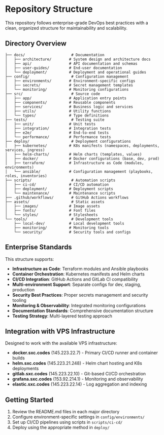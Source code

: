 # Repository Structure

This repository follows enterprise-grade DevOps best practices with a clean, organized structure for maintainability and scalability.

## Directory Overview

```
├── docs/                     # Documentation
│   ├── architecture/        # System design and architecture docs
│   ├── api/                 # API documentation and schemas
│   ├── user-guides/         # End-user documentation
│   └── deployment/          # Deployment and operational guides
├── config/                   # Configuration management
│   ├── environments/        # Environment-specific configs
│   ├── secrets/             # Secret management templates
│   └── monitoring/          # Monitoring configurations
├── src/                      # Source code
│   ├── app/                 # Application entry points
│   ├── components/          # Reusable components
│   ├── services/            # Business logic and services
│   ├── utils/               # Utility functions
│   └── types/               # Type definitions
├── tests/                    # Testing suite
│   ├── unit/                # Unit tests
│   ├── integration/         # Integration tests
│   ├── e2e/                 # End-to-end tests
│   └── performance/         # Performance tests
├── deploy/                   # Deployment configurations
│   ├── kubernetes/          # K8s manifests (namespaces, deployments, services, ingress)
│   ├── helm-charts/         # Helm charts (templates, values)
│   ├── docker/              # Docker configurations (base, dev, prod)
│   ├── terraform/           # Infrastructure as Code (modules, environments)
│   └── ansible/             # Configuration management (playbooks, roles, inventories)
├── scripts/                  # Automation scripts
│   ├── ci-cd/               # CI/CD automation
│   ├── deployment/          # Deployment scripts
│   └── maintenance/         # Maintenance scripts
├── .github/workflows/        # GitHub Actions workflows
├── assets/                   # Static assets
│   ├── images/              # Image assets
│   ├── fonts/               # Font files
│   └── styles/              # Stylesheets
└── tools/                    # Development tools
    ├── local-dev/           # Local development tools
    ├── monitoring/          # Monitoring tools
    └── security/            # Security tools and configs
```

## Enterprise Standards

This structure supports:

- **Infrastructure as Code**: Terraform modules and Ansible playbooks
- **Container Orchestration**: Kubernetes manifests and Helm charts
- **CI/CD Integration**: GitHub Actions and GitLab CI compatibility
- **Multi-environment Support**: Separate configs for dev, staging, production
- **Security Best Practices**: Proper secrets management and security tooling
- **Monitoring & Observability**: Integrated monitoring configurations
- **Documentation Standards**: Comprehensive documentation structure
- **Testing Strategy**: Multi-layered testing approach

## Integration with VPS Infrastructure

Designed to work with the available VPS infrastructure:
- **docker.sxc.codes** (145.223.22.7) - Primary CI/CD runner and container builds
- **helm.sxc.codes** (145.223.21.248) - Helm chart hosting and K8s deployments
- **gitlab.sxc.codes** (145.223.22.10) - Git-based CI/CD orchestration
- **grafana.sxc.codes** (153.92.214.1) - Monitoring and observability
- **elastic.sxc.codes** (145.223.22.14) - Log aggregation and indexing

## Getting Started

1. Review the README.md files in each major directory
2. Configure environment-specific settings in `config/environments/`
3. Set up CI/CD pipelines using scripts in `scripts/ci-cd/`
4. Deploy using the appropriate method in `deploy/`
